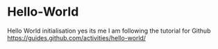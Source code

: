 # Hello-World
Hello World initialisation
yes its me I am following the tutorial for Github
https://guides.github.com/activities/hello-world/
